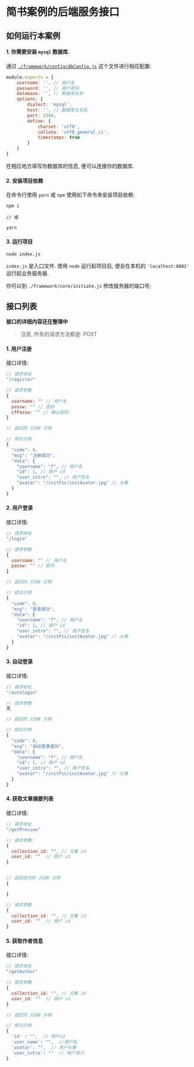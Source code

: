 # 简书案例的后端服务接口

## 如何运行本案例

#### 1. 你需要安装 `mysql` 数据库.

通过 [`./framework/config/dbConfig.js`](./framework/config/dbConfig.js) 这个文件进行相应配置:

```js
module.exports = {
    username: '', // 用户名
    password: '', // 用户密码
    database: '', // 数据库名称
    options: {
        dialect: 'mysql',
        host: '', // 数据库主机名
        port: 3306,
        define: {
            charset: 'utf8',
            collate: 'utf8_general_ci',
            timestamps: true
        }
    }
}
```

在相应地方填写你数据库的信息, 便可以连接你的数据库.

#### 2. 安装项目依赖

在命令行使用 `yarn` 或 `npm` 使用如下命令来安装项目依赖:

```
npm i

// 或

yarn
```

#### 3. 运行项目

```
node index.js
```

`index.js`  是入口文件. 使用 `node` 运行起项目后, 便会在本机的 `'localhost:8082'` 运行起业务服务器.

你可以到 `./framework/core/initiate.js` 修改服务器的端口号;


## 接口列表

**接口的详细内容还在整理中**

> 注意, 所有的请求方法都是: POST

#### 1. 用户注册

接口详情:

```js
// 请求地址
"/register"

// 请求参数
{
  username: "" // 用户名
  passw: "" // 密码
  cfPassw: "" // 确认密码
}

// 返回的 JSON 示例

// 成功示例
{
  "code": 0,
  "msg": "注册成功",
  "data": {
  	"username": "f", // 用户名
  	"id": 1, // 用户 id
  	"user_intro": "", // 用户签名
  	"avatar": "/initPic/initAvatar.jpg" // 头像
  }
}
```
#### 2. 用户登录

接口详情:
```js
// 请求地址
"/login"

// 请求参数
{
  username: "" // 用户名
  passw: "" // 密码
}

// 返回的 JSON 示例

// 成功示例
{
  "code": 0,
  "msg": "登录成功",
  "data": {
  	"username": "f", // 用户名
  	"id": 1, // 用户 id
  	"user_intro": "", // 用户签名
  	"avatar": "/initPic/initAvatar.jpg" // 头像
  }
}
```

#### 3. 自动登录

接口详情:
```js
// 请求地址
"/autologin"

// 请求参数
无

// 返回的 JSON 示例

// 成功示例
{
  "code": 0,
  "msg": "自动登录成功",
  "data": {
  	"username": "f", // 用户名
  	"id": 1, // 用户 id
  	"user_intro": "", // 用户签名
  	"avatar": "/initPic/initAvatar.jpg" // 头像
  }
}
```

#### 4. 获取文章摘要列表

接口详情:
```js
// 请求地址
"/getPreview"

// 请求参数:
{
  collection_id: "", // 文集 id
  user_id: ""  // 用户 id
}


// 返回成功的 JSON 示例
{

}

// 请求参数
{
  collection_id: "", // 文集 id
  user_id: ""  // 用户 id
}


```

#### 5. 获取作者信息

接口详情:
```js
// 请求地址
"/getAuthor"

// 请求参数
{
  collection_id: "", // 文集 id
  user_id: ""  // 用户 id
}

// 返回的 JSON 示例

// 成功示例
{
  'id' : "",  // 用户id
  'user_name': "",  //用户名
  'avatar': "",  // 用户头像
  'user_intro': ""  // 用户简介
}
```
